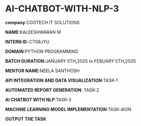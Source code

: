 # AI-CHATBOT-WITH-NLP-3
**company**:COOTECH IT SOLUTIONS

**NAME**:KALEESHWARAN M

**INTERN ID**::CT08JYU

**DOMAIN**:PYTHON PROGRAMMING

**BATCH DURATION**:JANUARY 5TH,2025 to FEBUARY 5TH,2025

**MENTOR NAME**:NEELA SANTHOSH

**API INTEGRATION AND DATA VISUALIZATION**:TASK-1

**AUTOMATED REPORT GENERATION**: TASK-2

**AI CHATBOT WITH NLP**:TASK-3

**MACHINE LEARNING MODEL IMPLEMENTATION**:TASK-4ION

**OUTPUT THE TASK**
